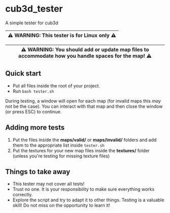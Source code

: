 # cub3d_tester
A simple tester for cub3d

| ⚠️ WARNING: This tester is for Linux only ⚠️ |
| --- |

| ⚠️ WARNING: You should add or update map files to accommodate how you handle spaces for the map! ⚠️ |
| --- |


## Quick start
- Put all files inside the root of your project.
- Run `bash tester.sh`

During testing, a window will open for each map (for invalid maps this *may* not be the case). You can interact with that map and then close the window (or press ESC) to continue.

## Adding more tests
1. Put the files inside the **maps/valid/** or **maps/invalid/** folders and add them to the appropriate list inside `tester.sh`
2. Put the textures for your new map files inside the **textures/** folder (unless you're testing for missing texture files)



## Things to take away
- This tester may not cover all tests!
- Trust no one. It is your responsibility to make sure everything works correctly.
- Explore the script and try to adapt it to other things. Testing is a valuable skill! Do not miss on the opportunity to learn it!
